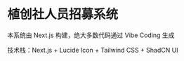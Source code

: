 # 植创社人员招募系统

本系统由 Next.js 构建，绝大多数代码通过 Vibe Coding 生成

技术栈：Next.js + Lucide Icon + Tailwind CSS + ShadCN UI
